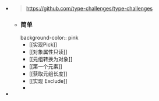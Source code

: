- > https://github.com/type-challenges/type-challenges
	- ### 简单
	  background-color:: pink
		- [[实现Pick]]
		- [[对象属性只读]]
		- [[元组转换为对象]]
		- [[第一个元素]]
		- [[获取元组长度]]
		- [[实现 Exclude]]
		-
-